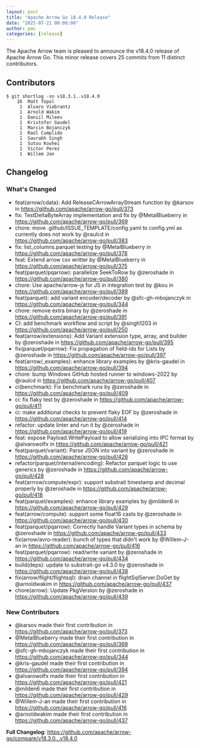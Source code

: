 ```yaml
---
layout: post
title: "Apache Arrow Go 18.4.0 Release"
date: "2025-07-21 00:00:00"
author: pmc
categories: [release]
---
```

<!--
{% comment %}
Licensed to the Apache Software Foundation (ASF) under one or more
contributor license agreements.  See the NOTICE file distributed with
this work for additional information regarding copyright ownership.
The ASF licenses this file to you under the Apache License, Version 2.0
(the "License"); you may not use this file except in compliance with
the License.  You may obtain a copy of the License at

http://www.apache.org/licenses/LICENSE-2.0

Unless required by applicable law or agreed to in writing, software
distributed under the License is distributed on an "AS IS" BASIS,
WITHOUT WARRANTIES OR CONDITIONS OF ANY KIND, either express or implied.
See the License for the specific language governing permissions and
limitations under the License.
{% endcomment %}
-->

The Apache Arrow team is pleased to announce the v18.4.0 release of Apache Arrow Go. 
This minor release covers 25 commits from 11 distinct contributors.

## Contributors
```console
$ git shortlog -sn v18.3.1..v18.4.0
    16	Matt Topol
     1	Alvaro Viebrantz
     1	Arnold Wakim
     1	Daniil Mileev
     1	Kristofer Gaudel
     1	Marcin Bojanczyk
     1	Raúl Cumplido
     1	Saurabh Singh
     1	Sutou Kouhei
     1	Victor Perez
     1	Willem Jan
```

## Changelog

### What's Changed
* feat(arrow/cdata): Add ReleaseCArrowArrayStream function by @karsov in https://github.com/apache/arrow-go/pull/373
* fix: TestDeltaByteArray implementation and fix by @MetalBlueberry in https://github.com/apache/arrow-go/pull/369
* chore: move .github/ISSUE_TEMPLATE/config.yaml to config.yml as currently does not work by @raulcd in https://github.com/apache/arrow-go/pull/383
* fix: list_columns.parquet testing by @MetalBlueberry in https://github.com/apache/arrow-go/pull/378
* feat: Extend arrow csv writter by @MetalBlueberry in https://github.com/apache/arrow-go/pull/375
* feat(parquet/pqarrow): parallelize SeekToRow by @zeroshade in https://github.com/apache/arrow-go/pull/380
* chore: Use apache/arrow-js for JS in integration test by @kou in https://github.com/apache/arrow-go/pull/389
* feat(parquet): add variant encoder/decoder by @sfc-gh-mbojanczyk in https://github.com/apache/arrow-go/pull/344
* chore: remove extra binary by @zeroshade in https://github.com/apache/arrow-go/pull/391
* CI: add benchmark workflow and script by @singh1203 in https://github.com/apache/arrow-go/pull/250
* feat(arrow/extensions): Add Variant extension type, array, and builder by @zeroshade in https://github.com/apache/arrow-go/pull/395
* fix(parquet/pqarrow): Fix propagation of field-ids for Lists by @zeroshade in https://github.com/apache/arrow-go/pull/397
* feat(arrow/_examples): enhance library examples by @kris-gaudel in https://github.com/apache/arrow-go/pull/394
* chore: bump Windows GitHub hosted runner to windows-2022 by @raulcd in https://github.com/apache/arrow-go/pull/407
* ci(benchmark): Fix benchmark runs by @zeroshade in https://github.com/apache/arrow-go/pull/409
* ci: fix flaky test by @zeroshade in https://github.com/apache/arrow-go/pull/411
* ci: make additional checks to prevent flaky EOF by @zeroshade in https://github.com/apache/arrow-go/pull/414
* refactor: update linter and run it by @zeroshade in https://github.com/apache/arrow-go/pull/419
* feat: expose Payload.WritePayload to allow serializing into IPC format by @alvarowolfx in https://github.com/apache/arrow-go/pull/421
* feat(parquet/variant): Parse JSON into variant by @zeroshade in https://github.com/apache/arrow-go/pull/426
* refactor(parquet/internal/encoding): Refactor parquet logic to use generics by @zeroshade in https://github.com/apache/arrow-go/pull/428
* feat(arrrow/compute/expr): support substrait timestamp and decimal properly by @zeroshade in https://github.com/apache/arrow-go/pull/418
* feat(parquet/examples): enhance library examples by @milden6 in https://github.com/apache/arrow-go/pull/429
* feat(arrow/compute): support some float16 casts by @zeroshade in https://github.com/apache/arrow-go/pull/430
* feat(parquet/pqarrow): Correctly handle Variant types in schema by @zeroshade in https://github.com/apache/arrow-go/pull/433
* fix(arrow/avro-reader): bunch of types that didn't work by @Willem-J-an in https://github.com/apache/arrow-go/pull/416
* feat(parquet/pqarrow): read/write variant by @zeroshade in https://github.com/apache/arrow-go/pull/434
* build(deps): update to substrait-go v4.3.0 by @zeroshade in https://github.com/apache/arrow-go/pull/438
* fix(arrow/flight/flightsql): drain channel in flightSqlServer.DoGet by @arnoldwakim in https://github.com/apache/arrow-go/pull/437
* chore(arrow): Update PkgVersion by @zeroshade in https://github.com/apache/arrow-go/pull/439

### New Contributors
* @karsov made their first contribution in https://github.com/apache/arrow-go/pull/373
* @MetalBlueberry made their first contribution in https://github.com/apache/arrow-go/pull/369
* @sfc-gh-mbojanczyk made their first contribution in https://github.com/apache/arrow-go/pull/344
* @kris-gaudel made their first contribution in https://github.com/apache/arrow-go/pull/394
* @alvarowolfx made their first contribution in https://github.com/apache/arrow-go/pull/421
* @milden6 made their first contribution in https://github.com/apache/arrow-go/pull/429
* @Willem-J-an made their first contribution in https://github.com/apache/arrow-go/pull/416
* @arnoldwakim made their first contribution in https://github.com/apache/arrow-go/pull/437

**Full Changelog**: https://github.com/apache/arrow-go/compare/v18.3.0...v18.4.0
